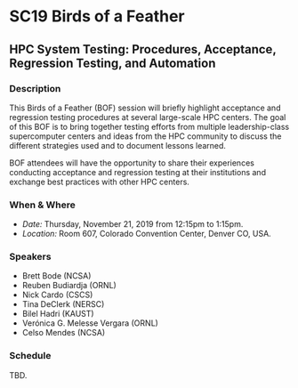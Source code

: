 # SC19 Birds of a Feather
## HPC System Testing: Procedures, Acceptance, Regression Testing, and Automation
### Description

This Birds of a Feather (BOF) session will briefly highlight acceptance and
regression testing procedures at several large-scale HPC centers. The goal of
this BOF is to bring together testing efforts from multiple leadership-class
supercomputer centers and ideas from the HPC community to discuss the different
strategies used and to document lessons learned. 

BOF attendees will have the opportunity to share their experiences conducting
acceptance and regression testing at their institutions and exchange best
practices with other HPC centers.

### When & Where

- *Date:* Thursday, November 21, 2019 from 12:15pm to 1:15pm.
- *Location:* Room 607, Colorado Convention Center, Denver CO, USA.

### Speakers

- Brett Bode (NCSA)
- Reuben Budiardja (ORNL)
- Nick Cardo (CSCS)
- Tina DeClerk (NERSC)
- Bilel Hadri (KAUST)
- Verónica G. Melesse Vergara (ORNL)
- Celso Mendes (NCSA)

### Schedule

TBD.
